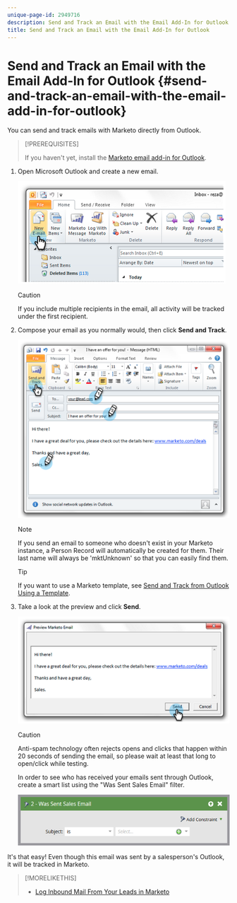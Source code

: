 ```yaml
---
unique-page-id: 2949716
description: Send and Track an Email with the Email Add-In for Outlook - Marketo Docs - Product Documentation
title: Send and Track an Email with the Email Add-In for Outlook
---
```


# Send and Track an Email with the Email Add-In for Outlook {#send-and-track-an-email-with-the-email-add-in-for-outlook}

You can send and track emails with Marketo directly from Outlook.

>[!PREREQUISITES]
>
>If you haven't yet, install the [Marketo email add-in for Outlook](install-the-marketo-email-add-in-for-outlook-with-a-registration-code.md).

1. Open Microsoft Outlook and create a new email.

   ![](assets/image2014-9-23-16-3a6-3a46.png)

   >[!CAUTION]
   >
   >If you include multiple recipients in the email, all activity will be tracked under the first recipient.

1. Compose your email as you normally would, then click **Send and Track**.

   ![](assets/image2014-9-23-16-3a7-3a1.png)

   >[!NOTE]
   >
   >If you send an email to someone who doesn't exist in your Marketo instance, a Person Record will automatically be created for them. Their last name will always be 'mktUnknown' so that you can easily find them.

   >[!TIP]
   >
   >If you want to use a Marketo template, see [Send and Track from Outlook Using a Template](send-and-track-from-outlook-using-a-marketo-template.md).

1. Take a look at the preview and click **Send**.

   ![](assets/image2014-9-23-16-3a7-3a13.png)

   >[!CAUTION]
   >
   >Anti-spam technology often rejects opens and clicks that happen within 20 seconds of sending the email, so please wait at least that long to open/click while testing.

   In order to see who has received your emails sent through Outlook, create a smart list using the "Was Sent Sales Email" filter.

   ![](assets/was-sent-sales-email.png)

It's that easy! Even though this email was sent by a salesperson's Outlook, it will be tracked in Marketo. 

>[!MORELIKETHIS]
>
>* [Log Inbound Mail From Your Leads in Marketo](../../../product-docs/marketo-sales-insight/using-msi/log-inbound-mail-from-your-leads-in-marketo.md)
>

